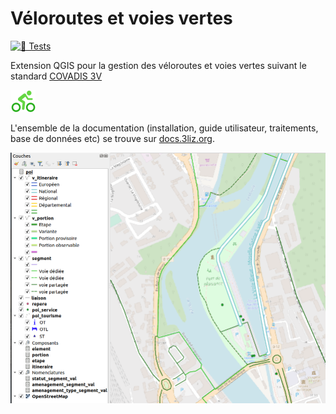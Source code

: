 # Véloroutes et voies vertes

[![🎳 Tests](https://github.com/3liz/qgis-veloroutes_voies_vertes-plugin/actions/workflows/ci.yml/badge.svg)](https://github.com/3liz/qgis-veloroutes_voies_vertes-plugin/actions/workflows/ci.yml)

Extension QGIS pour la gestion des véloroutes et voies vertes suivant le standard
[COVADIS 3V](https://www.velo-territoires.org/observatoires/observatoire-national-des-veloroutes-et-voies-vertes/geostandard-velo/)

![Logo](docs/media/icon.png)

L'ensemble de la documentation (installation, guide utilisateur, traitements, base de données etc) se trouve
sur [docs.3liz.org](https://docs.3liz.org/qgis-veloroutes_voies_vertes-plugin/).

![Démo](docs/media/demo.png)
